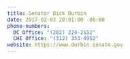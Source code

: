 ```yaml
---
title: Senator Dick Durbin
date: 2017-02-03 20:01:00 -06:00
phone-numbers:
  DC Office: "(202) 224-2152"
  CHI Office: "(312) 353-4952"
website: https://www.durbin.senate.gov
---
```


